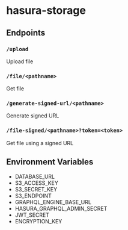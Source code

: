 # hasura-storage

## Endpoints

### `/upload`

Upload file

### `/file/<pathname>`

Get file

### `/generate-signed-url/<pathname>`

Generate signed URL

### `/file-signed/<pathname>?token=<token>`

Get file using a signed URL

## Environment Variables

- DATABASE_URL
- S3_ACCESS_KEY
- S3_SECRET_KEY
- S3_ENDPOINT
- GRAPHQL_ENGINE_BASE_URL
- HASURA_GRAPHQL_ADMIN_SECRET
- JWT_SECRET
- ENCRYPTION_KEY
